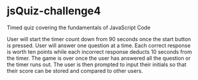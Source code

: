 # jsQuiz-challenge4
Timed quiz covering the fundamentals of JavaScript Code

User will start the timer count down from 90 seconds once the start button is pressed. User will answer one question at a time. Each correct response is worth ten points while each incorrect response deducts 10 seconds from the timer. The game is over once the user has answered all the question or the timer runs out. The user is then prompted to input their initials so that their score can be stored and compared to other users.
